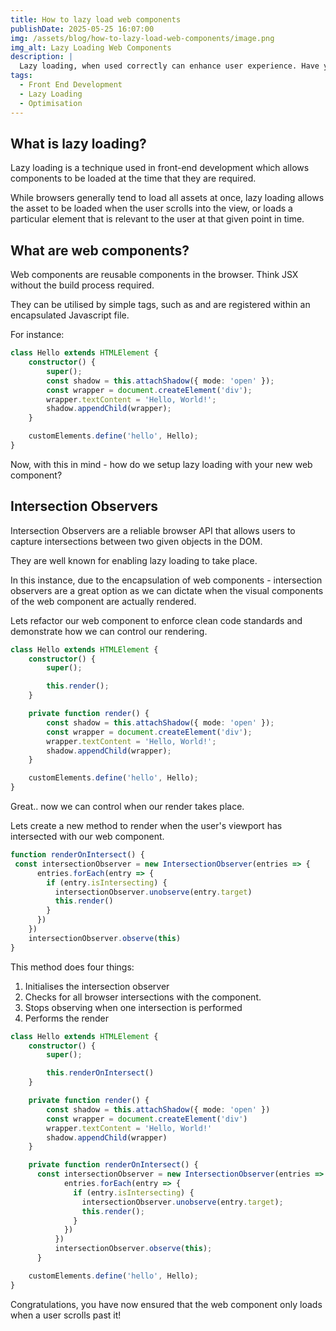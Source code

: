 ```yaml
---
title: How to lazy load web components
publishDate: 2025-05-25 16:07:00
img: /assets/blog/how-to-lazy-load-web-components/image.png
img_alt: Lazy Loading Web Components
description: | 
  Lazy loading, when used correctly can enhance user experience. Have you tried lazy loading your web components?
tags:
  - Front End Development
  - Lazy Loading
  - Optimisation
---
```


## What is lazy loading?

Lazy loading is a technique used in front-end development which allows components to be loaded at the time that they are required.

While browsers generally tend to load all assets at once, lazy loading allows the asset to be loaded when the user scrolls into the view, or loads a particular element that is relevant to the user at that given point in time.

## What are web components?

Web components are reusable components in the browser. Think JSX without the build process required. 

They can be utilised by simple tags, such as <hello></hello> and are registered within an encapsulated Javascript file.

For instance:

```ts
class Hello extends HTMLElement {
    constructor() {
        super();
        const shadow = this.attachShadow({ mode: 'open' });
        const wrapper = document.createElement('div');
        wrapper.textContent = 'Hello, World!';
        shadow.appendChild(wrapper);
    }

    customElements.define('hello', Hello);
}
```

Now, with this in mind - how do we setup lazy loading with your new web component?

## Intersection Observers

Intersection Observers are a reliable browser API that allows users to capture intersections between two given objects in the DOM.

They are well known for enabling lazy loading to take place.

In this instance, due to the encapsulation of web components - intersection observers are a great option as we can dictate when the visual components of the web component are actually rendered.

Lets refactor our web component to enforce clean code standards and demonstrate how we can control our rendering.

```ts
class Hello extends HTMLElement {
    constructor() {
        super();

        this.render();
    }

    private function render() {
        const shadow = this.attachShadow({ mode: 'open' });
        const wrapper = document.createElement('div');
        wrapper.textContent = 'Hello, World!';
        shadow.appendChild(wrapper);
    }

    customElements.define('hello', Hello);
}
```

Great.. now we can control when our render takes place.

Lets create a new method to render when the user's viewport has intersected with our web component. 

```ts
function renderOnIntersect() {
 const intersectionObserver = new IntersectionObserver(entries => {
      entries.forEach(entry => {
        if (entry.isIntersecting) {
          intersectionObserver.unobserve(entry.target)
          this.render()
        }
      })
    })
    intersectionObserver.observe(this)
}
```

This method does four things:

1) Initialises the intersection observer
2) Checks for all browser intersections with the component.
3) Stops observing when one intersection is performed
4) Performs the render

```ts
class Hello extends HTMLElement {
    constructor() {
        super();

        this.renderOnIntersect()
    }

    private function render() {
        const shadow = this.attachShadow({ mode: 'open' })
        const wrapper = document.createElement('div')
        wrapper.textContent = 'Hello, World!'
        shadow.appendChild(wrapper)
    }

    private function renderOnIntersect() {
      const intersectionObserver = new IntersectionObserver(entries => {
            entries.forEach(entry => {
              if (entry.isIntersecting) {
                intersectionObserver.unobserve(entry.target);
                this.render();
              }
            })
          })
          intersectionObserver.observe(this);
      }

    customElements.define('hello', Hello);
}
```

Congratulations, you have now ensured that the <hello> web component only loads when a user scrolls past it!
